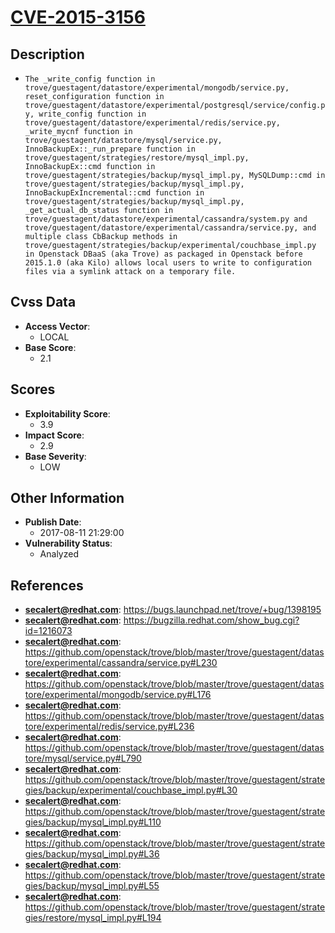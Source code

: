 
# [CVE-2015-3156](https://cve.mitre.org/cgi-bin/cvename.cgi?name=CVE-2015-3156)

## Description

- `The _write_config function in trove/guestagent/datastore/experimental/mongodb/service.py, reset_configuration function in trove/guestagent/datastore/experimental/postgresql/service/config.py, write_config function in trove/guestagent/datastore/experimental/redis/service.py, _write_mycnf function in trove/guestagent/datastore/mysql/service.py, InnoBackupEx::_run_prepare function in trove/guestagent/strategies/restore/mysql_impl.py, InnoBackupEx::cmd function in trove/guestagent/strategies/backup/mysql_impl.py, MySQLDump::cmd in trove/guestagent/strategies/backup/mysql_impl.py, InnoBackupExIncremental::cmd function in trove/guestagent/strategies/backup/mysql_impl.py, _get_actual_db_status function in trove/guestagent/datastore/experimental/cassandra/system.py and trove/guestagent/datastore/experimental/cassandra/service.py, and multiple class CbBackup methods in trove/guestagent/strategies/backup/experimental/couchbase_impl.py in Openstack DBaaS (aka Trove) as packaged in Openstack before 2015.1.0 (aka Kilo) allows local users to write to configuration files via a symlink attack on a temporary file.`

## Cvss Data

- **Access Vector**:
  - LOCAL
- **Base Score**:
  - 2.1

## Scores

- **Exploitability Score**:
  - 3.9
- **Impact Score**:
  - 2.9
- **Base Severity**:
  - LOW

## Other Information

- **Publish Date**:
  - 2017-08-11 21:29:00
- **Vulnerability Status**:
  - Analyzed

## References

- **secalert@redhat.com**: https://bugs.launchpad.net/trove/+bug/1398195
- **secalert@redhat.com**: https://bugzilla.redhat.com/show_bug.cgi?id=1216073
- **secalert@redhat.com**: https://github.com/openstack/trove/blob/master/trove/guestagent/datastore/experimental/cassandra/service.py#L230
- **secalert@redhat.com**: https://github.com/openstack/trove/blob/master/trove/guestagent/datastore/experimental/mongodb/service.py#L176
- **secalert@redhat.com**: https://github.com/openstack/trove/blob/master/trove/guestagent/datastore/experimental/redis/service.py#L236
- **secalert@redhat.com**: https://github.com/openstack/trove/blob/master/trove/guestagent/datastore/mysql/service.py#L790
- **secalert@redhat.com**: https://github.com/openstack/trove/blob/master/trove/guestagent/strategies/backup/experimental/couchbase_impl.py#L30
- **secalert@redhat.com**: https://github.com/openstack/trove/blob/master/trove/guestagent/strategies/backup/mysql_impl.py#L110
- **secalert@redhat.com**: https://github.com/openstack/trove/blob/master/trove/guestagent/strategies/backup/mysql_impl.py#L36
- **secalert@redhat.com**: https://github.com/openstack/trove/blob/master/trove/guestagent/strategies/backup/mysql_impl.py#L55
- **secalert@redhat.com**: https://github.com/openstack/trove/blob/master/trove/guestagent/strategies/restore/mysql_impl.py#L194
